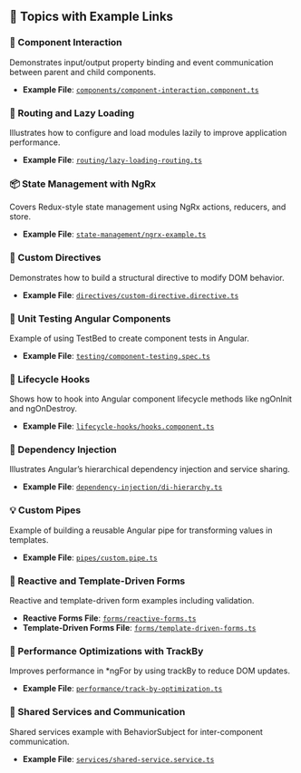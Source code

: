 ## 📂 Topics with Example Links

### 🧩 Component Interaction

Demonstrates input/output property binding and event communication between parent and child components.

- **Example File**: [`components/component-interaction.component.ts`](./components/component-interaction.component.ts)

### 🧭 Routing and Lazy Loading

Illustrates how to configure and load modules lazily to improve application performance.

- **Example File**: [`routing/lazy-loading-routing.ts`](./routing/lazy-loading-routing.ts)

### 📦 State Management with NgRx

Covers Redux-style state management using NgRx actions, reducers, and store.

- **Example File**: [`state-management/ngrx-example.ts`](./state-management/ngrx-example.ts)

### 🧬 Custom Directives

Demonstrates how to build a structural directive to modify DOM behavior.

- **Example File**: [`directives/custom-directive.directive.ts`](./directives/custom-directive.directive.ts)

### 🧪 Unit Testing Angular Components

Example of using TestBed to create component tests in Angular.

- **Example File**: [`testing/component-testing.spec.ts`](./testing/component-testing.spec.ts)

### 🔄 Lifecycle Hooks

Shows how to hook into Angular component lifecycle methods like ngOnInit and ngOnDestroy.

- **Example File**: [`lifecycle-hooks/hooks.component.ts`](./lifecycle-hooks/hooks.component.ts)

### 🧠 Dependency Injection

Illustrates Angular’s hierarchical dependency injection and service sharing.

- **Example File**: [`dependency-injection/di-hierarchy.ts`](./dependency-injection/di-hierarchy.ts)

### 💡 Custom Pipes

Example of building a reusable Angular pipe for transforming values in templates.

- **Example File**: [`pipes/custom.pipe.ts`](./pipes/custom.pipe.ts)

### 📝 Reactive and Template-Driven Forms

Reactive and template-driven form examples including validation.

- **Reactive Forms File**: [`forms/reactive-forms.ts`](./forms/reactive-forms.ts)
- **Template-Driven Forms File**: [`forms/template-driven-forms.ts`](./forms/template-driven-forms.ts)

### 🚀 Performance Optimizations with TrackBy

Improves performance in \*ngFor by using trackBy to reduce DOM updates.

- **Example File**: [`performance/track-by-optimization.ts`](./performance/track-by-optimization.ts)

### 🔁 Shared Services and Communication

Shared services example with BehaviorSubject for inter-component communication.

- **Example File**: [`services/shared-service.service.ts`](./services/shared-service.service.ts)
